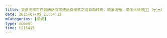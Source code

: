 ```yaml
---
title: 英语老师可在普通话与常德话双模式之间自由转换，顺滑流畅，毫无卡顿感👍🏻 (┯_┯)
date: 2015-07-05 21:54:15
mCategories: [说说]
type: moment
time: t215415
---
```


